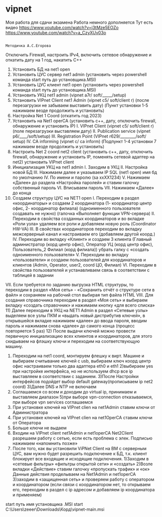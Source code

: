 # vipnet
Моя работа для сдачи экзамена
Работа немного дополняется 
Тут есть видео https://www.youtube.com/watch?v=j3tMze5EOZo
https://www.youtube.com/watch?v=a_CzyXUv03o


                                                                     Методичка А.С.Егорова

Отключить Firewall, настроить IPv4, включить сетевое обнаружение и откатить дату на 1 год, накатить C++
1)	Установить БД на net1 open 
2)	Установить ЦУС сервер net1 admin (установить через powershell команда start путь до установщика.MSI)
3)	Установить ЦУС клиент net1 open (установить через powershell команда start путь до установщика.MSI)
4)	Установить УКЦ net1 admin (vipnet a7r/ soft/_____/setup)
5)	Установить VIPnet Client net1 Admin (vipnet c5/ soft/client r) (после перезагрузки не забываем выставить дату)
(Пункт установки 1-5 нажимаем везде продолжить и установить)
6)	Настройка Net 1 Coord (откатить год 2023)
7)	Установить на Net1 operCA (установить с++, дату, отключить firewall, обнаружение и установить IP)
I.	VIPnet Client (vipnet c5/ soft/client r) (поле перезагрузки выставляем дату)
II.	Publication service (vipnet p6/____/soft/setup)
III.	Registration Point (VIPnet r629/________/soft/ setup)
IV.	CA informing (vipnet c/ ca inform)
(Подпункт 1-4 установки 7 нажимаем везде продолжить и установить)
8)	Настроить Net 2 coord net2 client (установить с++, дату, отключить firewall, обнаружение и установить IP, поменять сетевой адаптер на net2) установить VIPnet client 
9)	Инициализация УКЦ на net1 admin
I.	Заходим в УКЦ
II.	Настройка новой БД
III.	Нажимаем далее и указываем IP SQL (net1 open) имя бд по умолчанию
IV.	По имени и паролю (sa xxXX1234)
V.	Нажимаем «Далее» до раздела «Настройка паролей» и ставим галочку собственный пароль
VI.	Вписываем пароль 
VII.	Нажимаем «Далее» до конца 
10)	Создаем структуру ЦУС на NET1 open
I.	Переходим в раздел «координаторы» и создаем 2 координатора (1- координатор центр офис, 2- координатор филиала) (одноименного пользователя создавать не нужно) (галочка «Выполняет функции VPN-сервера)
II.	Переходим в свойства созданных координаторов и во вкладке «Роли узла» удаляем все роли и добавляем новую роль (Coordinator HW-VA)
III.	В свойствах координаторов переходим во вкладку межсерверный канал и настраиваем его (добавляем другой коорд.)
IV.	Переходим во вкладку «Клиент» и создаем 3 клиента (Главный администратор (корд центр офис), Оператор УЦ (корд центр офис), Пользователь_2 Филиал (корд филиала)) убрать галку с «создать одноименного пользователя»
V.	Переходим во вкладку «пользователи» и создаем пользователей для координаторов и клиентов (Admin, Operator, user2, coord ЦО, Филиал)
VI.	Переходим в свойства пользователей и устанавливаем связь в соответствии с таблицей в задании 
 
VII.	Если требуется по заданию выгрузка HTML структуры, то переходим в раздел «Моя сеть» - «Сохранить отчёт о структуре сети в файл» и сохраняем на рабочий стол выбирая тип файла HTML
VIII.	Для создания справочника переходим в раздел «Моя сеть» и выбираем вкладку «создать справочник» и нажимаем кнопку «для всего списка»
11)	Далее переходим в УКЦ на NET1 Admin в раздел «Сетевые узлы» выделяем все узлы ПКМ и «выдать новый дистрибутив ключей», в открывшейся вкладке нажимаем «далее» до ввода пароля, вводим пароль и нажимаем снова «далее» до самого конца (процесс повторяется 5 раз)
12)	После выдачи ключей можно провести первичную инициализацию всех клиентов и координаторов, для этого скидываем на флэшку ключи и переходим на соответствующую машину.
1) Переходим на net1 coord, монтируем флешку к вирт. Машине и выбираем считывание ключей с usb, выбираем ключ коорд центр офис
настраиваем только два адаптера eth0 и eth1
2)выбираем yes при настройке интерфейса, но не используем dhcp 
все ip выставляем в соответствии с заданием.
3)После Настройки интерфейсов подойдет выбор default gateway(прописываем ip net2 coord)
3)Далее DNS и NTP не включаем 
4) Соглашаемся со всем и доходим до virtual ip, принимаем и выставляем диапазон 
5)при выборе vpn-connection отказываемся, при выборе vpn services соглашаемся  
13)	При установке ключей на VIPnet clien на net1Admin ставим ключи от Администратора 
14)	При установке ключей на VIPnet clien на net1OperCA ставим ключи от Оператора 
15)	Больше ключи не выдаем 
16)	Входим на VIPnet client net1Admin и net1operCA Net2Client разрешаем работу с сетью, если есть проблема с элек. Подписью нажимаем «напомнить позже»
17)	После того, как вы установили ViPNet Client на ВМ с серверным ЦУС, вам нужно будет разрешить подключение к БД, т.к. клиент блокирует все входящие и исходящие подключения.
 1)Заходим в «сетевые фильтры» «фильтры открытой сети» и «создать»
 2)Возле вкладки «Действие» ставим галочку «пропускать трафик» и «ок»
 Данные действия проделываем на Net1Admin и net1operCA
 3)заходим в «защищенная сеть» и проверяем работу с оператором и координатором (если связи с координатором нет, то открываем его, переходим в раздел с ip адресом и добавляем ip координатора и применяем)

start путь имя установщика .MSI
start C:\Users\zeeer\Downloads\Корд\vipnet-main.msi 
